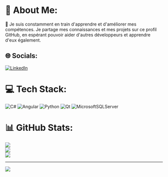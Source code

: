 # 💫 About Me:

🌱 Je suis constamment en train d'apprendre et d'améliorer mes compétences. Je partage mes connaissances et mes projets sur ce profil GitHub, en espérant pouvoir aider d'autres développeurs et apprendre d'eux également.


## 🌐 Socials:
[![LinkedIn](https://img.shields.io/badge/LinkedIn-%230077B5.svg?logo=linkedin&logoColor=white)](https://linkedin.com/in/LionelCointot) 

# 💻 Tech Stack:
![C#](https://img.shields.io/badge/c%23-%23239120.svg?style=plastic&logo=c-sharp&logoColor=white) ![Angular](https://img.shields.io/badge/angular-%23DD0031.svg?style=plastic&logo=angular&logoColor=white) ![Python](https://img.shields.io/badge/python-3670A0?style=plastic&logo=python&logoColor=ffdd54) ![Qt](https://img.shields.io/badge/Qt-%23217346.svg?style=plastic&logo=Qt&logoColor=white) ![MicrosoftSQLServer](https://img.shields.io/badge/Microsoft%20SQL%20Sever-CC2927?style=plastic&logo=microsoft%20sql%20server&logoColor=white)
# 📊 GitHub Stats:
![](https://github-readme-stats.vercel.app/api?username=LionelCointot&theme=swift&hide_border=false&include_all_commits=false&count_private=false)<br/>
![](https://github-readme-streak-stats.herokuapp.com/?user=LionelCointot&theme=swift&hide_border=false)<br/>
![](https://github-readme-stats.vercel.app/api/top-langs/?username=LionelCointot&theme=swift&hide_border=false&include_all_commits=false&count_private=false&layout=compact)

---
[![](https://visitcount.itsvg.in/api?id=LionelCointot&icon=0&color=0)](https://visitcount.itsvg.in)

<!-- Proudly created with GPRM ( https://gprm.itsvg.in ) -->
